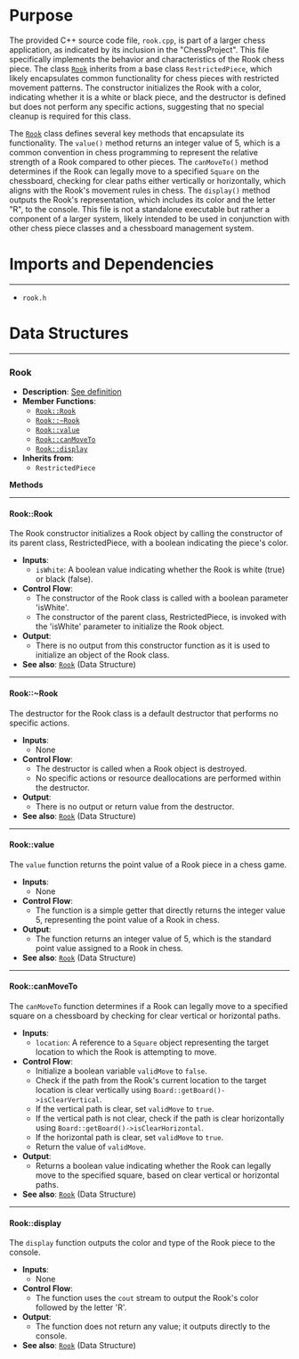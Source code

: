 # Purpose
The provided C++ source code file, `rook.cpp`, is part of a larger chess application, as indicated by its inclusion in the "ChessProject". This file specifically implements the behavior and characteristics of the Rook chess piece. The class [`Rook`](#Rook::Rook) inherits from a base class `RestrictedPiece`, which likely encapsulates common functionality for chess pieces with restricted movement patterns. The constructor initializes the Rook with a color, indicating whether it is a white or black piece, and the destructor is defined but does not perform any specific actions, suggesting that no special cleanup is required for this class.

The [`Rook`](#Rook::Rook) class defines several key methods that encapsulate its functionality. The `value()` method returns an integer value of 5, which is a common convention in chess programming to represent the relative strength of a Rook compared to other pieces. The `canMoveTo()` method determines if the Rook can legally move to a specified `Square` on the chessboard, checking for clear paths either vertically or horizontally, which aligns with the Rook's movement rules in chess. The `display()` method outputs the Rook's representation, which includes its color and the letter "R", to the console. This file is not a standalone executable but rather a component of a larger system, likely intended to be used in conjunction with other chess piece classes and a chessboard management system.
# Imports and Dependencies

---
- `rook.h`


# Data Structures

---
### Rook<!-- {{#data_structure:Rook}} -->
- **Description**: [See definition](rook.h.driver.md#Rook)
- **Member Functions**:
    - [`Rook::Rook`](#Rook::Rook)
    - [`Rook::~Rook`](#Rook::~Rook)
    - [`Rook::value`](#Rook::value)
    - [`Rook::canMoveTo`](#Rook::canMoveTo)
    - [`Rook::display`](#Rook::display)
- **Inherits from**:
    - `RestrictedPiece`

**Methods**

---
#### Rook::Rook<!-- {{#callable:Rook::Rook}} -->
The Rook constructor initializes a Rook object by calling the constructor of its parent class, RestrictedPiece, with a boolean indicating the piece's color.
- **Inputs**:
    - `isWhite`: A boolean value indicating whether the Rook is white (true) or black (false).
- **Control Flow**:
    - The constructor of the Rook class is called with a boolean parameter 'isWhite'.
    - The constructor of the parent class, RestrictedPiece, is invoked with the 'isWhite' parameter to initialize the Rook object.
- **Output**:
    - There is no output from this constructor function as it is used to initialize an object of the Rook class.
- **See also**: [`Rook`](rook.h.driver.md#Rook)  (Data Structure)


---
#### Rook::\~Rook<!-- {{#callable:Rook::~Rook}} -->
The destructor for the Rook class is a default destructor that performs no specific actions.
- **Inputs**:
    - None
- **Control Flow**:
    - The destructor is called when a Rook object is destroyed.
    - No specific actions or resource deallocations are performed within the destructor.
- **Output**:
    - There is no output or return value from the destructor.
- **See also**: [`Rook`](rook.h.driver.md#Rook)  (Data Structure)


---
#### Rook::value<!-- {{#callable:Rook::value}} -->
The `value` function returns the point value of a Rook piece in a chess game.
- **Inputs**:
    - None
- **Control Flow**:
    - The function is a simple getter that directly returns the integer value 5, representing the point value of a Rook in chess.
- **Output**:
    - The function returns an integer value of 5, which is the standard point value assigned to a Rook in chess.
- **See also**: [`Rook`](rook.h.driver.md#Rook)  (Data Structure)


---
#### Rook::canMoveTo<!-- {{#callable:Rook::canMoveTo}} -->
The `canMoveTo` function determines if a Rook can legally move to a specified square on a chessboard by checking for clear vertical or horizontal paths.
- **Inputs**:
    - `location`: A reference to a `Square` object representing the target location to which the Rook is attempting to move.
- **Control Flow**:
    - Initialize a boolean variable `validMove` to `false`.
    - Check if the path from the Rook's current location to the target location is clear vertically using `Board::getBoard()->isClearVertical`.
    - If the vertical path is clear, set `validMove` to `true`.
    - If the vertical path is not clear, check if the path is clear horizontally using `Board::getBoard()->isClearHorizontal`.
    - If the horizontal path is clear, set `validMove` to `true`.
    - Return the value of `validMove`.
- **Output**:
    - Returns a boolean value indicating whether the Rook can legally move to the specified square, based on clear vertical or horizontal paths.
- **See also**: [`Rook`](rook.h.driver.md#Rook)  (Data Structure)


---
#### Rook::display<!-- {{#callable:Rook::display}} -->
The `display` function outputs the color and type of the Rook piece to the console.
- **Inputs**:
    - None
- **Control Flow**:
    - The function uses the `cout` stream to output the Rook's color followed by the letter 'R'.
- **Output**:
    - The function does not return any value; it outputs directly to the console.
- **See also**: [`Rook`](rook.h.driver.md#Rook)  (Data Structure)




